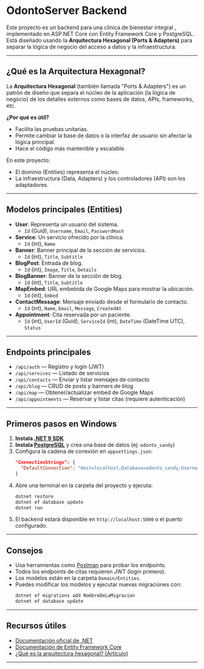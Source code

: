 # OdontoServer Backend

Este proyecto es un backend para una clínica de bienestar integral , implementado en ASP.NET Core con Entity Framework Core y PostgreSQL. Está diseñado usando la **Arquitectura Hexagonal (Ports & Adapters)** para separar la lógica de negocio del acceso a datos y la infraestructura.

---

## ¿Qué es la Arquitectura Hexagonal?

La **Arquitectura Hexagonal** (también llamada "Ports & Adapters") es un patrón de diseño que separa el núcleo de la aplicación (la lógica de negocio) de los detalles externos como bases de datos, APIs, frameworks, etc. 

**¿Por qué es útil?**
- Facilita las pruebas unitarias.
- Permite cambiar la base de datos o la interfaz de usuario sin afectar la lógica principal.
- Hace el código más mantenible y escalable.

En este proyecto:
- El dominio (Entities) representa el núcleo.
- La infraestructura (Data, Adapters) y los controladores (API) son los adaptadores.

---

## Modelos principales (Entities)

- **User**: Representa un usuario del sistema.
  - `Id` (Guid), `Username`, `Email`, `PasswordHash`
- **Service**: Un servicio ofrecido por la clínica.
  - `Id` (int), `Name`
- **Banner**: Banner principal de la sección de servicios.
  - `Id` (int), `Title`, `Subtitle`
- **BlogPost**: Entrada de blog.
  - `Id` (int), `Image`, `Title`, `Details`
- **BlogBanner**: Banner de la sección de blog.
  - `Id` (int), `Title`, `Subtitle`
- **MapEmbed**: URL embebida de Google Maps para mostrar la ubicación.
  - `Id` (int), `Embed`
- **ContactMessage**: Mensaje enviado desde el formulario de contacto.
  - `Id` (int), `Name`, `Email`, `Message`, `CreatedAt`
- **Appointment**: Cita reservada por un paciente.
  - `Id` (int), `UserId` (Guid), `ServiceId` (int), `DateTime` (DateTime UTC), `Status`

---

## Endpoints principales

- `/api/auth` — Registro y login (JWT)
- `/api/services` — Listado de servicios
- `/api/contacts` — Enviar y listar mensajes de contacto
- `/api/blog` — CRUD de posts y banners de blog
- `/api/map` — Obtener/actualizar embed de Google Maps
- `/api/appointments` — Reservar y listar citas (requiere autenticación)

---

## Primeros pasos en Windows

1. **Instala [.NET 9 SDK](https://dotnet.microsoft.com/en-us/download/dotnet/9.0)**
2. **Instala [PostgreSQL](https://www.postgresql.org/download/windows/)** y crea una base de datos (ej: `odonto_sandy`)
3. Configura la cadena de conexión en `appsettings.json`:
   ```json
   "ConnectionStrings": {
     "DefaultConnection": "Host=localhost;Database=odonto_sandy;Username=postgres;Password=TU_PASSWORD(debe ser postgres)"
   }
   ```
4. Abre una terminal en la carpeta del proyecto y ejecuta:
   ```bash
   dotnet restore
   dotnet ef database update
   dotnet run
   ```
5. El backend estará disponible en `http://localhost:5000` o el puerto configurado.

---

## Consejos
- Usa herramientas como [Postman](https://www.postman.com/) para probar los endpoints.
- Todos los endpoints de citas requieren JWT (login primero).
- Los modelos están en la carpeta `Domain/Entities`.
- Puedes modificar los modelos y ejecutar nuevas migraciones con:
  ```bash
  dotnet ef migrations add NombreDeLaMigracion
  dotnet ef database update
  ```

---

## Recursos útiles
- [Documentación oficial de .NET](https://learn.microsoft.com/es-es/dotnet/)
- [Documentación de Entity Framework Core](https://learn.microsoft.com/es-es/ef/core/)
- [¿Qué es la arquitectura hexagonal? (Artículo)](https://apiumhub.com/es/tech-blog-barcelona/arquitectura-hexagonal/)

---


